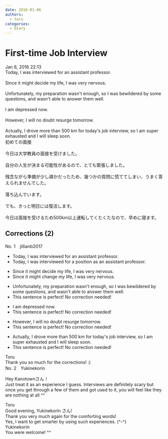 ```yaml
---
date: 2016-01-06
authors:
  - toru
categories:
  - Diary
---
```


<h1 id="subject_show">First-time Job Interview</h1>
<div class="date">Jan 6, 2016 22:13</div>
<div id="post"><div id="body_show_ori">
Today, I was interviewed for an assistant professor.<br/><br/>Since it might decide my life, I was very nervous.<br/><br/>Unfortunately, my preparation wasn't enough, so I was bewildered by some questions, and wasn't able to answer them well.<br/><br/>I am depressed now.<br/><br/>However, I will no doubt resurge tomorrow.<br/><br/>Actually, I drove more than 500 km for today's job interview, so I am super exhausted and I will sleep soon.
</div></div>

<!-- more -->

<div id="post_ja"><div id="body_show_mo">
初めての面接<br/><br/>今日は大学教員の面接を受けました。<br/><br/>自分の人生が決まる可能性があるので、とても緊張しました。<br/><br/>残念ながら準備が少し疎かだったため、幾つかの質問に慌ててしまい、うまく答えられませんでした。<br/><br/>落ち込んでいます。<br/><br/>でも、きっと明日には復活します。<br/><br/>今日は面接を受けるため500km以上運転してくたくたなので、早めに寝ます。
</div></div>

## Corrections (2)
<div id="block"><div class="first_name"> No. 1　<span class="just_name">jillianb2017</span></div><div id="block2">
<ul class="correction_field">
<li class="incorrect">Today, I was interviewed for an assistant professor.</li>
<li class="corrected correct">
Today, I was interviewed for a<span class="f_red"> position as an</span> assistant professor.
</li>
</ul>
<ul class="correction_field">
<li class="incorrect">Since it might decide my life, I was very nervous.</li>
<li class="corrected correct">
Since it might <span class="f_red">change </span>my life, I was very nervous.
</li>
</ul>
<ul class="correction_field">
<li class="incorrect">Unfortunately, my preparation wasn't enough, so I was bewildered by some questions, and wasn't able to answer them well.</li>
<li class="corrected perfect">This sentence is perfect! No correction needed!</li>
</ul>
<ul class="correction_field">
<li class="incorrect">I am depressed now.</li>
<li class="corrected perfect">This sentence is perfect! No correction needed!</li>
</ul>
<ul class="correction_field">
<li class="incorrect">However, I will no doubt resurge tomorrow.</li>
<li class="corrected perfect">This sentence is perfect! No correction needed!</li>
</ul>
<ul class="correction_field">
<li class="incorrect">Actually, I drove more than 500 km for today's job interview, so I am super exhausted and I will sleep soon.</li>
<li class="corrected perfect">This sentence is perfect! No correction needed!</li>
</ul>
</div><div class="name"><span class="just_name">Toru</span><br>
Thank you so much for the corrections! :)
</div>
</div>
<div id="block"><div class="first_name"> No. 2　<span class="just_name">Yukinekorin</span></div><div id="block2">
<p class="comment_small">
 Hey Kanotownさん！
 <br/>
 Just treat it as an experience I guess. Interviews are definitely scary but once you get through a few of them and got used to it, you will feel like they are nothing at all ^^
</p>

</div><div class="name"><span class="just_name">Toru</span><br>
Good evening, Yukinekorin さん!<br/>Thank you very much again for the comforting words! <br/>Yes, I want to get smarter by using such experiences. (^-^)
</div>
<div class="name"><span class="just_name">Yukinekorin</span><br>
You were welcome! ^^ 
</div>
</div>
